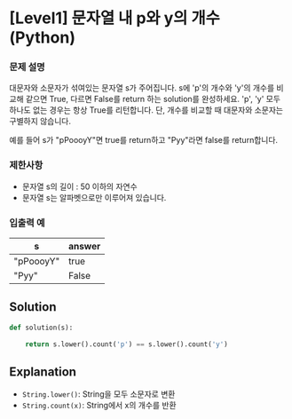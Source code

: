# [Level1] 문자열 내 p와 y의 개수 (Python)

### 문제 설명
대문자와 소문자가 섞여있는 문자열 s가 주어집니다. s에 'p'의 개수와 'y'의 개수를 비교해 같으면 True, 다르면 False를 return 하는 solution를 완성하세요. 'p', 'y' 모두 하나도 없는 경우는 항상 True를 리턴합니다. 단, 개수를 비교할 때 대문자와 소문자는 구별하지 않습니다.

예를 들어 s가 "pPoooyY"면 true를 return하고 "Pyy"라면 false를 return합니다.

### 제한사항
- 문자열 s의 길이 : 50 이하의 자연수
- 문자열 s는 알파벳으로만 이루어져 있습니다.

### 입출력 예
|s|answer|
|---|---|
|"pPoooyY"|true|
|"Pyy"|False|

## Solution
```python
def solution(s):
    
    return s.lower().count('p') == s.lower().count('y')
```

## Explanation
- `String.lower()`: String을 모두 소문자로 변환
- `String.count(x)`: String에서 x의 개수를 반환